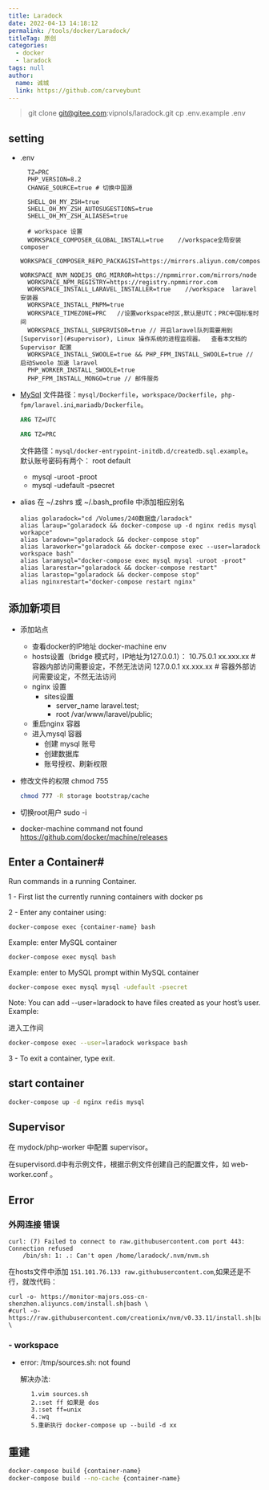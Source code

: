 ```yaml
---
title: Laradock
date: 2022-04-13 14:18:12
permalink: /tools/docker/Laradock/
titleTag: 原创
categories: 
  - docker
  - laradock
tags: null
author: 
  name: 诚城
  link: https://github.com/carveybunt
---
```



> git clone git@gitee.com:vipnols/laradock.git
> cp .env.example .env

## setting

- .env

  ```env
    TZ=PRC
    PHP_VERSION=8.2
    CHANGE_SOURCE=true # 切换中国源
    
    SHELL_OH_MY_ZSH=true
    SHELL_OH_MY_ZSH_AUTOSUGESTIONS=true
    SHELL_OH_MY_ZSH_ALIASES=true

    # workspace 设置
    WORKSPACE_COMPOSER_GLOBAL_INSTALL=true    //workspace全局安装composer
    WORKSPACE_COMPOSER_REPO_PACKAGIST=https://mirrors.aliyun.com/composer/
    WORKSPACE_NVM_NODEJS_ORG_MIRROR=https://npmmirror.com/mirrors/node
    WORKSPACE_NPM_REGISTRY=https://registry.npmmirror.com
    WORKSPACE_INSTALL_LARAVEL_INSTALLER=true    //workspace  laravel安装器
    WORKSPACE_INSTALL_PNPM=true
    WORKSPACE_TIMEZONE=PRC   //设置workspace时区,默认是UTC；PRC中国标准时间
    WORKSPACE_INSTALL_SUPERVISOR=true // 开启laravel队列需要用到 [Supervisor](#supervisor), Linux 操作系统的进程监视器。  查看本文档的 Supervisor 配置
    WORKSPACE_INSTALL_SWOOLE=true && PHP_FPM_INSTALL_SWOOLE=true // 启动Swoole 加速 laravel
    PHP_WORKER_INSTALL_SWOOLE=true
    PHP_FPM_INSTALL_MONGO=true // 邮件服务
  ```

- [MySql](../05.工具/08.mysql.md)
  文件路径：`mysql/Dockerfile`，`workspace/Dockerfile`，`php-fpm/laravel.ini`,`mariadb/Dockerfile`。

  ```Dockerfile
  ARG TZ=UTC 

  ARG TZ=PRC
  ```

  文件路径：`mysql/docker-entrypoint-initdb.d/createdb.sql.example`。
  默认账号密码有两个： root default
  - mysql -uroot -proot
  - mysql -udefault -psecret

- alias
  在 ~/.zshrs 或 ~/.bash_profile 中添加相应别名

  ```vim
  alias golaradock="cd /Volumes/240数据盘/laradock"
  alias laraup="golaradock && docker-compose up -d nginx redis mysql workapce"
  alias laradown="golaradock && docker-compose stop"
  alias laraworker="golaradock && docker-compose exec --user=laradock workspace bash"
  alias laramysql="docker-compose exec mysql mysql -uroot -proot"
  alias lararestar="golaradock && docker-compose restart"
  alias larastop="golaradock && docker-compose stop"
  alias nginxrestart="docker-compose restart nginx"
  
  ```

## 添加新项目

- 添加站点
  - 查看docker的IP地址
      docker-machine env
  - hosts设置（bridge 模式时，IP地址为127.0.0.1）：
      10.75.0.1  xx.xxx.xx # 容器内部访问需要设定，不然无法访问
      127.0.0.1  xx.xxx.xx # 容器外部访问需要设定，不然无法访问
  - nginx 设置
      - sites设置
          - server_name laravel.test;
          - root /var/www/laravel/public;
  - 重启nginx 容器
  - 进入mysql 容器
    - 创建 mysql 账号
    - 创建数据库
    - 账号授权、刷新权限

- 修改文件的权限 chmod 755

  ```sh
  chmod 777 -R storage bootstrap/cache
  ```

- 切换root用户 sudo -i
- docker-machine command not found
    https://github.com/docker/machine/releases

## Enter a Container#

Run commands in a running Container.

1 - First list the currently running containers with docker ps

2 - Enter any container using:

```sh
docker-compose exec {container-name} bash
```

Example: enter MySQL container

```sh
docker-compose exec mysql bash
```

Example: enter to MySQL prompt within MySQL container

```sh
docker-compose exec mysql mysql -udefault -psecret

```

Note: You can add --user=laradock to have files created as your host’s user. Example:

进入工作间

```sh
docker-compose exec --user=laradock workspace bash
```

3 - To exit a container, type exit.

## start container

```sh
docker-compose up -d nginx redis mysql
```

## Supervisor

在 mydock/php-worker 中配置 supervisor。

在supervisord.d中有示例文件，根据示例文件创建自己的配置文件，如 web-worker.conf 。

## Error

### 外网连接 错误

    curl: (7) Failed to connect to raw.githubusercontent.com port 443: Connection refused
        /bin/sh: 1: .: Can't open /home/laradock/.nvm/nvm.sh

在hosts文件中添加 `151.101.76.133 raw.githubusercontent.com`,如果还是不行，就改代码：
    
    curl -o- https://monitor-majors.oss-cn-shenzhen.aliyuncs.com/install.sh|bash \
    #curl -o- https://raw.githubusercontent.com/creationix/nvm/v0.33.11/install.sh|bash \

### - workspace

- error: /tmp/sources.sh: not found
  
     解决办法:

         1.vim sources.sh
         2.:set ff 如果是 dos
         3.:set ff=unix
         4.:wq
         5.重新执行 docker-compose up --build -d xx

## 重建

```sh
docker-compose build {container-name}
docker-compose build --no-cache {container-name}

```
